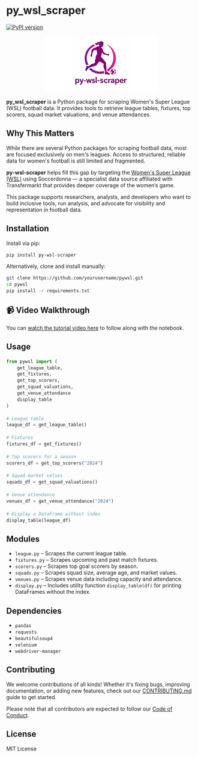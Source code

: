 # py_wsl_scraper

[![PyPI version](https://img.shields.io/pypi/v/py-wsl-scraper.svg)](https://pypi.org/project/py-wsl-scraper/)

<p align="center">
  <img src="images/pywsl-banner.jpg" alt="py-wsl-scraper logo" width="300"/>
</p>

**py_wsl_scraper** is a Python package for scraping Women's Super League (WSL) football data. It provides tools to retrieve league tables, fixtures, top scorers, squad market valuations, and venue attendances.

## Why This Matters

While there are several Python packages for scraping football data, most are focused exclusively on men's leagues. Access to structured, reliable data for women's football is still limited and fragmented.

**py-wsl-scraper** helps fill this gap by targeting the [Women's Super League (WSL)](https://www.soccerdonna.de/) using Soccerdonna — a specialist data source affiliated with Transfermarkt that provides deeper coverage of the women’s game.

This package supports researchers, analysts, and developers who want to build inclusive tools, run analysis, and advocate for visibility and representation in football data.

## Installation


Install via pip:

```bash
pip install py-wsl-scraper
```

Alternatively, clone and install manually:

```bash
git clone https://github.com/yourusername/pywsl.git
cd pywsl
pip install -r requirements.txt

```
## 📹 Video Walkthrough

You can [watch the tutorial video here](examples/tutorial-vid.mp4) to follow along with the notebook.

## Usage

```python
from pywsl import (
    get_league_table,
    get_fixtures,
    get_top_scorers,
    get_squad_valuations,
    get_venue_attendance
    display_table
)

# League table
league_df = get_league_table()

# Fixtures
fixtures_df = get_fixtures()

# Top scorers for a season
scorers_df = get_top_scorers("2024")

# Squad market values
squads_df = get_squad_valuations()

# Venue attendance
venues_df = get_venue_attendance("2024")

# Display a DataFrame without index
display_table(league_df)

```

## Modules 

- `league.py` – Scrapes the current league table.
- `fixtures.py` – Scrapes upcoming and past match fixtures.
- `scorers.py` – Scrapes top goal scorers by season.
- `squads.py` – Scrapes squad size, average age, and market values.
- `venues.py` – Scrapes venue data including capacity and attendance.
- `display.py` – Includes utility function `display_table(df)` for printing DataFrames without the index.



## Dependencies
- ```pandas```
- ```requests```
- ```beautifulsoup4```
- ```selenium```
- ```webdriver-manager```


## Contributing

We welcome contributions of all kinds! Whether it's fixing bugs, improving documentation, or adding new features, check out our [CONTRIBUTING.md](CONTRIBUTING.md) guide to get started.

Please note that all contributors are expected to follow our [Code of Conduct](CODE_OF_CONDUCT.md).


## License
MIT License